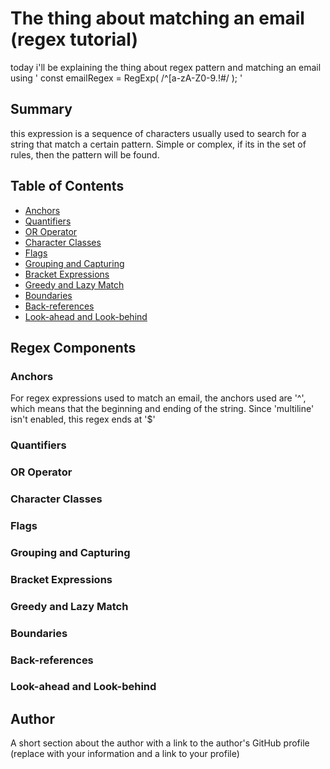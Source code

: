 # The thing about matching an email (regex tutorial)

today i'll be explaining the thing about regex pattern and matching an email using 
' const emailRegex = RegExp(
    /^[a-zA-Z0-9.!#$%&’*+/=?^_`{|}~-]+@[a-zA-Z0-9-]+(?:\.[a-zA-Z0-9-]+)*$/
  ); '

## Summary

this expression is a sequence of characters usually used to search for a string that match a certain pattern. Simple or complex, if its in the set of rules, then the pattern will be found.

## Table of Contents

- [Anchors](#anchors)
- [Quantifiers](#quantifiers)
- [OR Operator](#or-operator)
- [Character Classes](#character-classes)
- [Flags](#flags)
- [Grouping and Capturing](#grouping-and-capturing)
- [Bracket Expressions](#bracket-expressions)
- [Greedy and Lazy Match](#greedy-and-lazy-match)
- [Boundaries](#boundaries)
- [Back-references](#back-references)
- [Look-ahead and Look-behind](#look-ahead-and-look-behind)

## Regex Components

### Anchors
For regex expressions used to match an email, the anchors used are '^', 
which means that the  beginning and ending of the string. Since 'multiline' isn't enabled, this regex
ends at '$'
### Quantifiers




### OR Operator

### Character Classes

### Flags

### Grouping and Capturing

### Bracket Expressions

### Greedy and Lazy Match

### Boundaries

### Back-references

### Look-ahead and Look-behind

## Author

A short section about the author with a link to the author's GitHub profile (replace with your information and a link to your profile)
